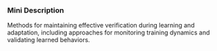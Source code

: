 ### Mini Description

Methods for maintaining effective verification during learning and adaptation, including approaches for monitoring training dynamics and validating learned behaviors.
